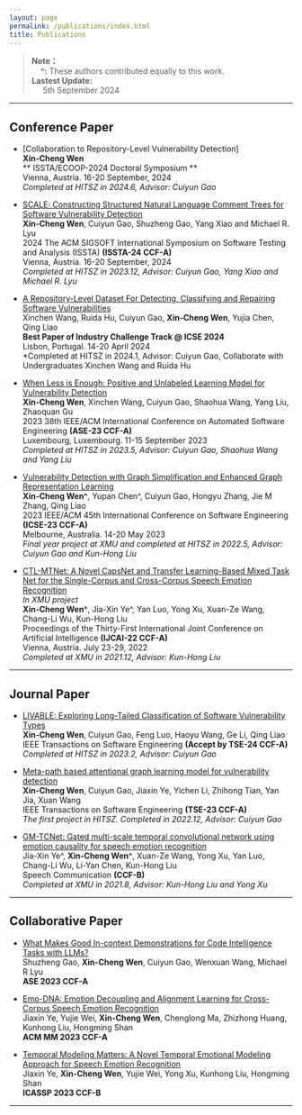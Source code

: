 ```yaml
---
layout: page
permalink: /publications/index.html
title: Publications
---
```



> **Note：** &nbsp;<br>
> &nbsp;&nbsp;&nbsp;&nbsp;**^:** These authors contributed equally to this work.&nbsp;<br>
> **Lastest Update:** &nbsp;<br>
> &nbsp;&nbsp;&nbsp;&nbsp; 5th September 2024&nbsp; <br>

---

## Conference Paper
- [Collaboration to Repository-Level Vulnerability Detection] <br>**Xin-Cheng Wen** <br> ** ISSTA/ECOOP-2024 Doctoral Symposium ** <br>Vienna, Austria. 16-20 September, 2024<br> *Completed at HITSZ in 2024.6, Advisor: Cuiyun Gao*<br>


- [SCALE: Constructing Structured Natural Language Comment Trees for Software Vulnerability Detection](https://arxiv.org/abs/2403.19096) <br>**Xin-Cheng Wen**, Cuiyun Gao, Shuzheng Gao, Yang Xiao and Michael R. Lyu<br>2024 The ACM SIGSOFT International Symposium on Software Testing and Analysis (ISSTA) **(ISSTA-24 CCF-A)** <br>Vienna, Austria. 16-20 September, 2024<br> *Completed at HITSZ in 2023.12, Advisor: Cuiyun Gao, Yang Xiao and Michael R. Lyu*<br>


- [A Repository-Level Dataset For Detecting, Classifying and Repairing Software Vulnerabilities](https://arxiv.org/abs/2401.13169) <br> Xinchen Wang, Ruida Hu, Cuiyun Gao, **Xin-Cheng Wen**, Yujia Chen, Qing Liao <br> **Best Paper of Industry Challenge Track @ ICSE 2024** <br> Lisbon, Portugal. 14-20 April 2024<br> *Completed at HITSZ in 2024.1, Advisor: Cuiyun Gao, Collaborate with Undergraduates Xinchen Wang and Ruida Hu<br>

- [When Less is Enough: Positive and Unlabeled Learning Model for Vulnerability Detection](https://ieeexplore.ieee.org/abstract/document/10298363) <br>**Xin-Cheng Wen**, Xinchen Wang, Cuiyun Gao, Shaohua Wang, Yang Liu, Zhaoquan Gu<br>2023 38th IEEE/ACM International Conference on Automated Software Engineering **(ASE-23 CCF-A)** <br>Luxembourg, Luxembourg. 11-15 September 2023<br> *Completed at HITSZ in 2023.5, Advisor: Cuiyun Gao, Shaohua Wang and Yang Liu*<br>

- [Vulnerability Detection with Graph Simplification and Enhanced Graph Representation Learning](https://ieeexplore.ieee.org/document/10172762) <br> **Xin-Cheng Wen^**, Yupan Chen^, Cuiyun Gao, Hongyu Zhang, Jie M Zhang, Qing Liao<br>2023 IEEE/ACM 45th International Conference on Software Engineering **(ICSE-23 CCF-A)** <br>Melbourne, Australia. 14-20 May 2023<br> *Final year project at XMU and completed at HITSZ in 2022.5, Advisor: Cuiyun Gao and Kun-Hong Liu*<br>

- [CTL-MTNet: A Novel CapsNet and Transfer Learning-Based Mixed Task Net for the Single-Corpus and Cross-Corpus Speech Emotion Recognition](https://www.ijcai.org/proceedings/2022/0320.pdf)<br>*In XMU project*<br>**Xin-Cheng Wen^**, Jia-Xin Ye^, Yan Luo, Yong Xu, Xuan-Ze Wang, Chang-Li Wu, Kun-Hong Liu<br>Proceedings of the Thirty-First International Joint Conference on Artificial Intelligence **(IJCAI-22 CCF-A)** <br> Vienna, Austria. July 23-29, 2022<br> *Completed at XMU in 2021.12, Advisor: Kun-Hong Liu*<br>


---

## Journal Paper
- [LIVABLE: Exploring Long-Tailed Classification of Software Vulnerability Types](https://arxiv.org/abs/2306.06935)<br>**Xin-Cheng Wen**, Cuiyun Gao, Feng Luo, Haoyu Wang, Ge Li, Qing Liao<br>IEEE Transactions on Software Engineering  **(Accept by TSE-24 CCF-A)** <br> *Completed at HITSZ in 2023.2, Advisor: Cuiyun Gao*<br>

- [Meta-path based attentional graph learning model for vulnerability detection](https://www.computer.org/csdl/journal/ts/5555/01/10376026/1TfBt3jKLtu)<br>**Xin-Cheng Wen**,  Cuiyun Gao, Jiaxin Ye, Yichen Li, Zhihong Tian, Yan Jia, Xuan Wang<br>IEEE Transactions on Software Engineering **(TSE-23 CCF-A)** <br> *The first project in HITSZ. Completed in 2022.12, Advisor: Cuiyun Gao*<br>

- [GM-TCNet: Gated multi-scale temporal convolutional network using emotion causality for speech emotion recognition](https://www.sciencedirect.com/science/article/abs/pii/S0167639322000954)<br> Jia-Xin Ye^, **Xin-Cheng Wen^**, Xuan-Ze Wang, Yong Xu, Yan Luo, Chang-Li Wu, Li-Yan Chen, Kun-Hong Liu <br> Speech Communication **(CCF-B)** <br> *Completed at XMU in 2021.8, Advisor: Kun-Hong Liu and Yong Xu*<br>
  
---



## Collaborative Paper

- [What Makes Good In-context Demonstrations for Code Intelligence Tasks with LLMs?](https://ieeexplore.ieee.org/abstract/document/10298329) <br>Shuzheng Gao, **Xin-Cheng Wen**, Cuiyun Gao, Wenxuan Wang, Michael R Lyu<br> **ASE 2023 CCF-A** <br>

- [Emo-DNA: Emotion Decoupling and Alignment Learning for Cross-Corpus Speech Emotion Recognition](https://dl.acm.org/doi/abs/10.1145/3581783.3611704) <br> Jiaxin Ye, Yujie Wei, **Xin-Cheng Wen**, Chenglong Ma, Zhizhong Huang, Kunhong Liu, Hongming Shan<br> **ACM MM 2023 CCF-A**<br>

- [Temporal Modeling Matters: A Novel Temporal Emotional Modeling Approach for Speech Emotion Recognition](https://ieeexplore.ieee.org/abstract/document/10096370) <br> Jiaxin Ye, **Xin-Cheng Wen**, Yujie Wei, Yong Xu, Kunhong Liu, Hongming Shan<br> **ICASSP 2023 CCF-B**<br>

---



  <br>
